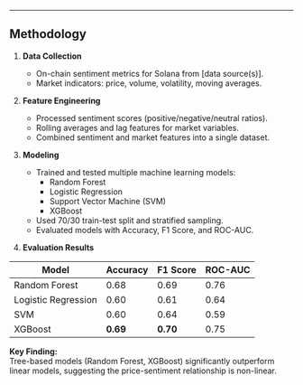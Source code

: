 
---

## Methodology

1. **Data Collection**  
   - On-chain sentiment metrics for Solana from [data source(s)].
   - Market indicators: price, volume, volatility, moving averages.

2. **Feature Engineering**  
   - Processed sentiment scores (positive/negative/neutral ratios).
   - Rolling averages and lag features for market variables.
   - Combined sentiment and market features into a single dataset.

3. **Modeling**  
   - Trained and tested multiple machine learning models:
     - Random Forest
     - Logistic Regression
     - Support Vector Machine (SVM)
     - XGBoost
   - Used 70/30 train-test split and stratified sampling.
   - Evaluated models with Accuracy, F1 Score, and ROC-AUC.

4. **Evaluation Results**

| Model               | Accuracy | F1 Score | ROC-AUC |
|---------------------|----------|----------|---------|
| Random Forest       | 0.68     | 0.69     | 0.76    |
| Logistic Regression | 0.60     | 0.61     | 0.64    |
| SVM                 | 0.60     | 0.64     | 0.59    |
| XGBoost             | **0.69** | **0.70** | 0.75    |

**Key Finding:**  
Tree-based models (Random Forest, XGBoost) significantly outperform linear models, suggesting the price-sentiment relationship is non-linear.

